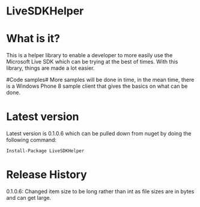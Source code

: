LiveSDKHelper
=

# What is it? #
This is a helper library to enable a developer to more easily use the Microsoft Live SDK which can be trying at the best of times. With this library, things are made a lot easier.

#Code samples#
More samples will be done in time, in the mean time, there is a Windows Phone 8 sample client that gives the basics on what can be done.

# Latest version #
Latest version is 0.1.0.6 which can be pulled down from nuget by doing the following command:

`Install-Package LiveSDKHelper`

# Release History #
0.1.0.6: Changed item size to be long rather than int as file sizes are in bytes and can get large.
